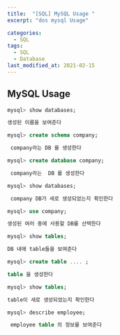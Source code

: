 ```yaml
---
title:  "[SQL] MySQL Usage "
excerpt: "dos mysql Usage"

categories:
  - SQL
tags:
  - SQL
  - Database
last_modified_at: 2021-02-15
---
```


## MySQL Usage



```sql
mysql> show databases; 

생성된 이름을 보여준다
```





```sql
mysql> create schema company; 

 company라는 DB 를 생성한다 
```





```sql
mysql> create database company;

 company라는  DB 를 생성한다
```







```sql
mysql> show databases; 

 company DB가 새로 생성되었는지 확인한다
```







```sql
mysql> use company; 

생성된 여러 중에 사용할 DB를 선택한다
```







```sql
mysql> show tables; 

DB 내에 table들을 보여준다
```







```sql
mysql> create table .... ; 

table 을 생성한다
```







```sql
mysql> show tables; 

table이 새로 생성되었는지 확인한다
```







```sql
mysql> describe employee; 

 employee table 의 정보를 보여준다
```



